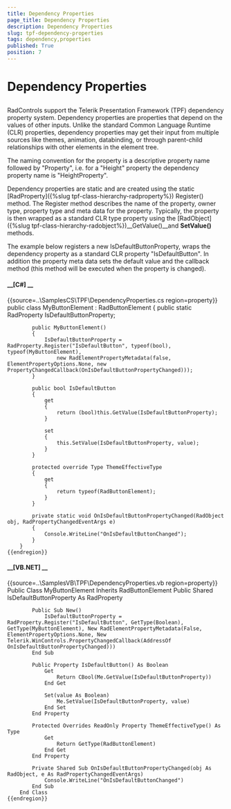 ```yaml
---
title: Dependency Properties
page_title: Dependency Properties
description: Dependency Properties
slug: tpf-dependency-properties
tags: dependency,properties
published: True
position: 7
---
```


# Dependency Properties



## 

RadControls support the Telerik Presentation Framework (TPF) dependency property system. Dependency properties are properties that 
        depend on the values of other inputs. Unlike the standard Common Language Runtime (CLR) properties, dependency properties may get their input
        from multiple sources like themes, animation, databinding, or through parent-child relationships with other elements in the element tree.

The naming convention for the property is a descriptive property name followed by "Property", i.e. for a "Height" property 
        the dependency property name is "HeightProperty".

Dependency properties are static and are created using the static 
        [RadProperty]({%slug tpf-class-hierarchy-radproperty%}) 
        Register() method. The Register method describes the name of the property, owner type, property type and meta data for the property.
        Typically, the property is then wrapped as a standard CLR type property using the
          [RadObject]({%slug tpf-class-hierarchy-radobject%})__GetValue()__and __SetValue()__ methods.

The example below registers a new IsDefaultButtonProperty, wraps the dependency property as a standard CLR property "IsDefaultButton".
        In addition the property meta data sets the default value and the callback method (this method will be executed when the property is changed).

#### __[C#] __

{{source=..\SamplesCS\TPF\DependencyProperties.cs region=property}}
	    public class MyButtonElement : RadButtonElement
	    {
	        public static RadProperty IsDefaultButtonProperty;
	
	        public MyButtonElement()
	        {
	            IsDefaultButtonProperty = RadProperty.Register("IsDefaultButton", typeof(bool), typeof(MyButtonElement),
	                new RadElementPropertyMetadata(false, ElementPropertyOptions.None, new PropertyChangedCallback(OnIsDefaultButtonPropertyChanged)));
	        }
	
	        public bool IsDefaultButton
	        {
	            get
	            {
	                return (bool)this.GetValue(IsDefaultButtonProperty);
	            }
	
	            set
	            {
	                this.SetValue(IsDefaultButtonProperty, value);
	            }
	        }
	
	        protected override Type ThemeEffectiveType
	        {
	            get
	            {
	                return typeof(RadButtonElement);
	            }
	        }
	
	        private static void OnIsDefaultButtonPropertyChanged(RadObject obj, RadPropertyChangedEventArgs e)
	        {
	            Console.WriteLine("OnIsDefaultButtonChanged");
	        }
	    }
	{{endregion}}



#### __[VB.NET] __

{{source=..\SamplesVB\TPF\DependencyProperties.vb region=property}}
	    Public Class MyButtonElement
	        Inherits RadButtonElement
	        Public Shared IsDefaultButtonProperty As RadProperty
	
	        Public Sub New()
	            IsDefaultButtonProperty = RadProperty.Register("IsDefaultButton", GetType(Boolean), GetType(MyButtonElement), New RadElementPropertyMetadata(False, ElementPropertyOptions.None, New Telerik.WinControls.PropertyChangedCallback(AddressOf OnIsDefaultButtonPropertyChanged)))
	        End Sub
	
	        Public Property IsDefaultButton() As Boolean
	            Get
	                Return CBool(Me.GetValue(IsDefaultButtonProperty))
	            End Get
	
	            Set(value As Boolean)
	                Me.SetValue(IsDefaultButtonProperty, value)
	            End Set
	        End Property
	
	        Protected Overrides ReadOnly Property ThemeEffectiveType() As Type
	            Get
	                Return GetType(RadButtonElement)
	            End Get
	        End Property
	
	        Private Shared Sub OnIsDefaultButtonPropertyChanged(obj As RadObject, e As RadPropertyChangedEventArgs)
	            Console.WriteLine("OnIsDefaultButtonChanged")
	        End Sub
	    End Class
	{{endregion}}


